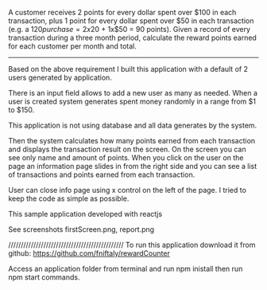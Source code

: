 A customer receives 2 points for every dollar spent over $100 in each transaction, plus 1 point for every dollar spent over $50 in each transaction
(e.g. a $120 purchase = 2x$20 + 1x\$50 = 90 points).
Given a record of every transaction during a three month period, calculate the reward points earned for each customer per month and total.

---

Based on the above requirement I built this application with a default of 2 users generated by application.

There is an input field allows to add a new user as many as needed. When a user is created system generates spent money randomly in a range from $1 to $150.

This application is not using database and all data generates by the system.

Then the system calculates how many points earned from each transaction and displays the transaction result on the screen. On the screen you can see only name and amount of points.
When you click on the user on the page an information page slides in from the right side and you can see a list of transactions and points earned from each transaction.

User can close info page using x control on the left of the page. I tried to keep the code as simple as possible.

This sample application developed with reactjs

See screenshots firstScreen.png, report.png

//////////////////////////////////////////////
To run this application download it from github: https://github.com/fniftaly/rewardCounter

Access an application folder from terminal and run npm inistall then run npm start commands.
